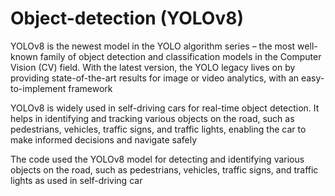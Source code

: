 # Object-detection (YOLOv8)
YOLOv8 is the newest model in the YOLO algorithm series – the most well-known family of object detection and classification models in the
Computer Vision (CV) field. With the latest version, the YOLO legacy lives on by providing state-of-the-art results for image or video analytics, with
an easy-to-implement framework

YOLOv8 is widely used in self-driving cars for real-time object detection. It helps in identifying and tracking various objects on the road, such as pedestrians, vehicles, traffic signs, and traffic lights, enabling the car to make
informed decisions and navigate safely

The code used the YOLOv8 model for detecting and identifying various objects on the road, such as pedestrians, vehicles, traffic signs, and traffic lights as used in self-driving car
